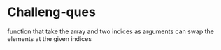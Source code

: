 # Challeng-ques
function that take the array and two indices as arguments  can swap  the elements at the given indices 
